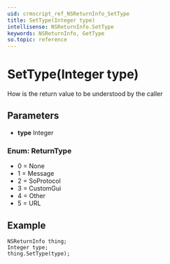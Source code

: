 ```yaml
---
uid: crmscript_ref_NSReturnInfo_SetType
title: SetType(Integer type)
intellisense: NSReturnInfo.SetType
keywords: NSReturnInfo, GetType
so.topic: reference
---
```


# SetType(Integer type)

How is the return value to be understood by the caller

## Parameters

* **type** Integer

### Enum: ReturnType

* 0 = None
* 1 = Message
* 2 = SoProtocol
* 3 = CustomGui
* 4 = Other
* 5 = URL

## Example

```crmscript
NSReturnInfo thing;
Integer type;
thing.SetType(type);
```
